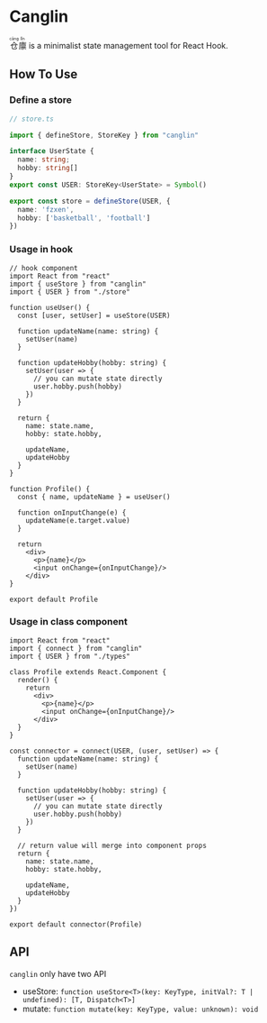 # Canglin

<ruby>仓<rt>cāng</rt></ruby><ruby>廪<rt>lǐn</rt></ruby> is a minimalist state management tool for React Hook.

## How To Use

### Define a store

```typescript
// store.ts

import { defineStore, StoreKey } from "canglin"

interface UserState {
  name: string;
  hobby: string[]
}
export const USER: StoreKey<UserState> = Symbol()

export const store = defineStore(USER, {
  name: 'fzxen',
  hobby: ['basketball', 'football']
})
```

### Usage in hook

```tsx
// hook component
import React from "react"
import { useStore } from "canglin"
import { USER } from "./store"

function useUser() {
  const [user, setUser] = useStore(USER)
  
  function updateName(name: string) {
    setUser(name)
  }

  function updateHobby(hobby: string) {
    setUser(user => {
      // you can mutate state directly
      user.hobby.push(hobby)
    })
  }

  return {
    name: state.name,
    hobby: state.hobby,

    updateName,
    updateHobby
  }
}

function Profile() {
  const { name, updateName } = useUser()

  function onInputChange(e) {
    updateName(e.target.value)
  }

  return 
    <div>
      <p>{name}</p>
      <input onChange={onInputChange}/>
    </div>
}

export default Profile
```

### Usage in class component

```tsx
import React from "react"
import { connect } from "canglin"
import { USER } from "./types"

class Profile extends React.Component {
  render() {
    return 
      <div>
        <p>{name}</p>
        <input onChange={onInputChange}/>
      </div>
  }
}

const connector = connect(USER, (user, setUser) => {
  function updateName(name: string) {
    setUser(name)
  }

  function updateHobby(hobby: string) {
    setUser(user => {
      // you can mutate state directly
      user.hobby.push(hobby)
    })
  }

  // return value will merge into component props
  return {
    name: state.name,
    hobby: state.hobby,

    updateName,
    updateHobby
  }
})

export default connector(Profile)
```

## API

`canglin` only have two API

- useStore: `function useStore<T>(key: KeyType, initVal?: T | undefined): [T, Dispatch<T>]`
- mutate: `function mutate(key: KeyType, value: unknown): void`
